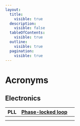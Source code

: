 ```yaml
---
layout:
  title:
    visible: true
  description:
    visible: false
  tableOfContents:
    visible: true
  outline:
    visible: true
  pagination:
    visible: true
---
```


# Acronyms

## Electronics

| PLL | [Phase-locked loop](https://en.wikipedia.org/wiki/Phase-locked_loop) |   |
| --- | -------------------------------------------------------------------- | - |
|     |                                                                      |   |
|     |                                                                      |   |

